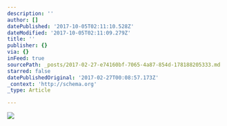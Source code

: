 ```yaml
---
description: ''
author: []
datePublished: '2017-10-05T02:11:10.528Z'
dateModified: '2017-10-05T02:11:09.279Z'
title: ''
publisher: {}
via: {}
inFeed: true
sourcePath: _posts/2017-02-27-e74160bf-7065-4a87-854d-178188205333.md
starred: false
datePublishedOriginal: '2017-02-27T00:08:57.173Z'
_context: 'http://schema.org'
_type: Article

---
```

![](https://the-grid-user-content.s3-us-west-2.amazonaws.com/31d81e87-fea3-45aa-8f6b-c067a138a921.jpg)